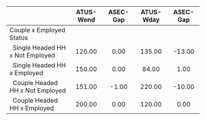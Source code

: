 
|                      |    ATUS-Wend |     ASEC-Gap |    ATUS-Wday |     ASEC-Gap |
| -------------------- | :----------: | :----------: | :----------: | :----------: |
| Couple x Employed Status |              |              |              |              |
| &nbsp;&nbsp;Single Headed HH x Not Employed |       120.00 |         0.00 |       135.00 |       -13.00 |
| &nbsp;&nbsp;Single Headed HH x Employed |       150.00 |         0.00 |        84.00 |         1.00 |
| &nbsp;&nbsp;Couple Headed HH x Not Employed |       151.00 |        -1.00 |       220.00 |       -10.00 |
| &nbsp;&nbsp;Couple Headed HH x Employed |       200.00 |         0.00 |       120.00 |         0.00 |

